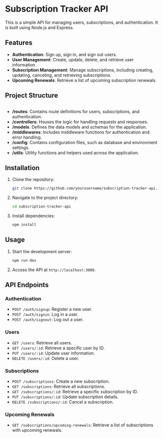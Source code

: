 # Subscription Tracker API

This is a simple API for managing users, subscriptions, and authentication. It is built using Node.js and Express.

## Features

- **Authentication**: Sign up, sign in, and sign out users.
- **User Management**: Create, update, delete, and retrieve user information.
- **Subscription Management**: Manage subscriptions, including creating, updating, canceling, and retrieving subscriptions.
- **Upcoming Renewals**: Retrieve a list of upcoming subscription renewals.

## Project Structure
```
```
- **/routes**: Contains route definitions for users, subscriptions, and authentication.
- **/controllers**: Houses the logic for handling requests and responses.
- **/models**: Defines the data models and schemas for the application.
- **/middlewares**: Includes middleware functions for authentication and error handling.
- **/config**: Contains configuration files, such as database and environment settings.
- **/utils**: Utility functions and helpers used across the application.

## Installation

1. Clone the repository:
    ```bash
    git clone https://github.com/yourusername/subscription-tracker-api.git
    ```
2. Navigate to the project directory:
    ```bash
    cd subscription-tracker-api
    ```
3. Install dependencies:
    ```bash
    npm install
    ```

## Usage

1. Start the development server:
    ```bash
    npm run dev
    ```
2. Access the API at `http://localhost:3000`.

## API Endpoints

### Authentication
- `POST /auth/signup`: Register a new user.
- `POST /auth/signin`: Log in a user.
- `POST /auth/signout`: Log out a user.

### Users
- `GET /users`: Retrieve all users.
- `GET /users/:id`: Retrieve a specific user by ID.
- `PUT /users/:id`: Update user information.
- `DELETE /users/:id`: Delete a user.

### Subscriptions
- `POST /subscriptions`: Create a new subscription.
- `GET /subscriptions`: Retrieve all subscriptions.
- `GET /subscriptions/:id`: Retrieve a specific subscription by ID.
- `PUT /subscriptions/:id`: Update subscription details.
- `DELETE /subscriptions/:id`: Cancel a subscription.

### Upcoming Renewals
- `GET /subscriptions/upcoming-renewals`: Retrieve a list of subscriptions with upcoming renewals.

<!-- npx @upstash/qstash-cli dev -->